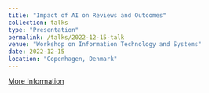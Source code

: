```yaml
---
title: "Impact of AI on Reviews and Outcomes"
collection: talks
type: "Presentation"
permalink: /talks/2022-12-15-talk
venue: "Workshop on Information Technology and Systems"
date: 2022-12-15
location: "Copenhagen, Denmark"
---
```


[More Information](https://witsconf.org/wits2022-program-schedule/)
